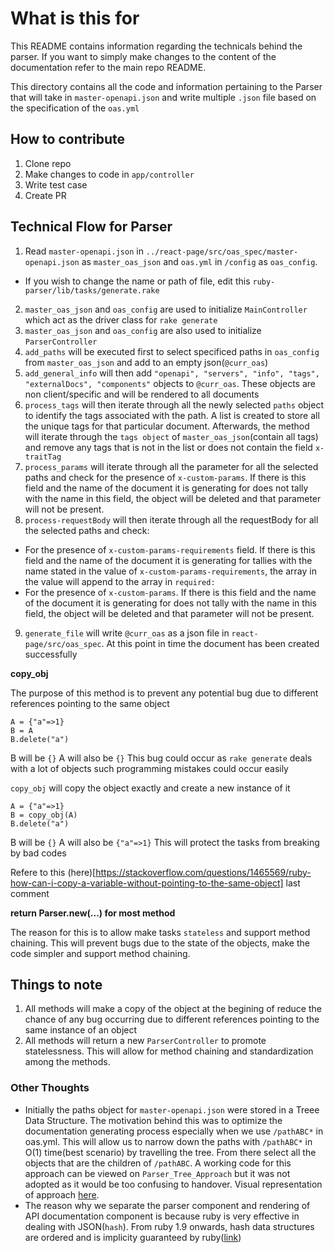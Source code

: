 # What is this for

This README contains information regarding the technicals behind the parser. If you want to simply make changes to the content of the documentation refer to the main repo README.

This directory contains all the code and information pertaining to the Parser that will take in `master-openapi.json` and write multiple `.json` file based on the specification of the `oas.yml`

## How to contribute
1. Clone repo
2. Make changes to code in `app/controller` 
3. Write test case
4. Create PR

## Technical Flow for Parser

1. Read `master-openapi.json` in `../react-page/src/oas_spec/master-openapi.json` as `master_oas_json` and `oas.yml` in `/config` as `oas_config`.
  - If you wish to change the name or path of file, edit this `ruby-parser/lib/tasks/generate.rake`
2. `master_oas_json` and `oas_config` are used to initialize `MainController` which act as the driver class for `rake generate`
3. `master_oas_json` and `oas_config` are also used to initialize `ParserController`
4. `add_paths` will be executed first to select specificed paths in `oas_config` from `master_oas_json` and add to an empty json(`@curr_oas`)
5. `add_general_info` will then add `"openapi", "servers", "info", "tags", "externalDocs", "components"` objects to `@curr_oas`. These objects are non client/specific and will be rendered to all documents
6. `process_tags` will then iterate through all the newly selected `paths` object to identify the tags associated with the path. A list is created to store all the unique tags for that particular document. Afterwards, the method will iterate through the `tags object` of `master_oas_json`(contain all tags) and remove any tags that is not in the list or does not contain the field `x-traitTag`
7. `process_params` will iterate through all the parameter for all the selected paths and check for the presence of `x-custom-params`. If there is this field and the name of the document it is generating for does not tally with the name in this field, the object will be deleted and that parameter will not be present.
8. `process-requestBody` will then iterate through all the requestBody for all the selected paths and check:
- For the presence of `x-custom-params-requirements` field. If there is this field and the name of the document it is generating for tallies with the name stated in the value of `x-custom-params-requirements`, the array in the value will append to the array in `required: `
- For the presence of `x-custom-params`. If there is this field and the name of the document it is generating for does not tally with the name in this field, the object will be deleted and that parameter will not be present.
9. `generate_file` will write `@curr_oas` as a json file in `react-page/src/oas_spec`. At this point in time the document has been created successfully

**copy_obj**

The purpose of this method is to prevent any potential bug due to different references pointing to the same object

```
A = {"a"=>1}
B = A
B.delete("a")
```
B will be `{}`
A will also be `{}`
This bug could occur as `rake generate` deals with a lot of objects such programming mistakes could occur easily

`copy_obj` will copy the object exactly and create a new instance of it

```
A = {"a"=>1}
B = copy_obj(A)
B.delete("a")
```
B will be `{}`
A will also be `{"a"=>1}`
This will protect the tasks from breaking by bad codes

Refere to this (here)[https://stackoverflow.com/questions/1465569/ruby-how-can-i-copy-a-variable-without-pointing-to-the-same-object] last comment


**return Parser.new(...) for most method**

The reason for this is to allow make tasks `stateless` and support method chaining. This will prevent bugs due to the state of the objects, make the code simpler and support method chaining.

## Things to note
1. All methods will make a copy of the object at the begining of reduce the chance of any bug occurring due to different references pointing to the same instance of an object
2. All methods will return a new `ParserController` to promote statelessness. This will allow for method chaining and standardization among the methods.

### Other Thoughts
- Initially the paths object for `master-openapi.json` were stored in a Treee Data Structure. The motivation behind this was to optimize the documentation generating process especially when we use `/pathABC*` in oas.yml. This will allow us to narrow down the paths with `/pathABC*` in O(1) time(best scenario) by travelling the tree. From there select all the objects that are the children of `/pathABC`. A working code for this approach can be viewed on `Parser_Tree_Approach` but it was not adopted as it would be too confusing to handover. Visual representation of approach [here](https://www.lucidchart.com/invitations/accept/9b582315-4c29-46a4-ac7d-61cb3394a662).
- The reason why we separate the parser component and rendering of API documentation component is because ruby is very effective in dealing with JSON(`hash`). From ruby 1.9 onwards, hash data structures are ordered and is implicity guaranteed by ruby([link](https://stackoverflow.com/questions/31418673/is-order-of-a-ruby-hash-literal-guaranteed))
